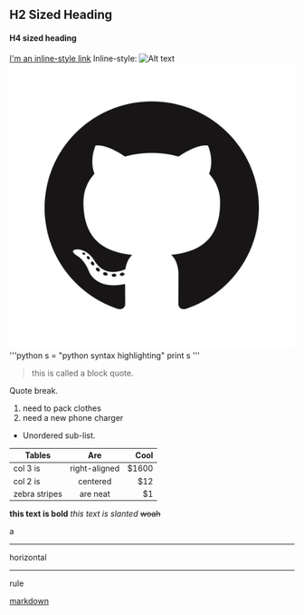 ## H2 Sized Heading
#### H4 sized heading
[I'm an inline-style link](https.//www.google.com)
Inline-style:
![Alt text](https://assets-cdn.github.com/images/modules/open_graph/github-logo.png)
![Alt text 2](GitHub-Mark.png)
'''python
s = "python syntax highlighting"
print s
'''
>this is called a block quote.

Quote break.
1. need to pack clothes
2. need a new phone charger   
* Unordered sub-list.

| Tables        | Are           | Cool  |
| ------------- |:-------------:| -----:|
| col 3 is      | right-aligned | $1600 |
| col 2 is      | centered      |   $12 |
| zebra stripes | are neat      |    $1 |

**this text is bold**
*this text is slanted*
~~woah~~

a

---

horizontal

---

rule

[markdown](Markdown)
